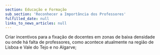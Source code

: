 ```yaml
---
section: Educação e Formação
sub_section: 'Reconhecer a Importância dos Professores'
fulfilled_date: null
links_to_news_articles: null
---
```


Criar incentivos para a fixação de docentes em zonas de baixa densidade ou onde há falta de professores, como acontece atualmente na região de Lisboa e Vale do Tejo e no Algarve;